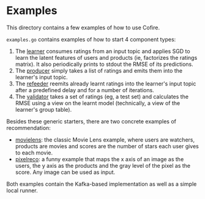 # Examples

This directory contains a few examples of how to use Cofire.

`examples.go` contains examples of how to start 4 component types:

1. The [learner](examples.go#L13) consumes ratings from an input topic and applies SGD to learn the latent features of users and products (ie, factorizes the ratings matrix). It also periodically prints to stdout the RMSE of its predictions. 
2. The [producer](examples.go#L43) simply takes a list of ratings and emits them into the learner's input topic.
3. The [refeeder](examples.go#L71) reemits already learnt ratings into the learner's input topic after a predefined delay and for a number of iterations.
4. The [validator](examples.go#L98) takes a set of ratings (eg, a test set) and calculates the RMSE using a view on the learnt model (technically, a view of the learner's group table).

Besides these generic starters, there are two concrete examples of recommendation:

- [movielens](movielens): the classic Movie Lens example, where users are watchers, products are movies and scores are the number of stars each user gives to each movie.
- [pixelreco](pixelreco): a funny example that maps the x axis of an image as the users, the y axis as the products and the gray level of the pixel as the score. Any image can be used as input.

Both examples contain the Kafka-based implementation as well as a simple local runner.
